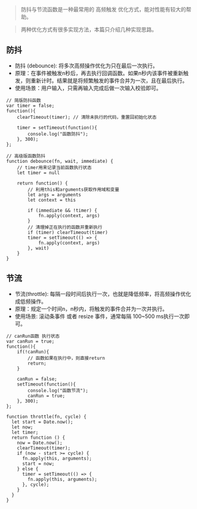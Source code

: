 > 防抖与节流函数是一种最常用的 高频触发 优化方式，能对性能有较大的帮助。

> 两种优化方式有很多实现方法，本篇只介绍几种实现思路。

## 防抖

* 防抖 (debounce): 将多次高频操作优化为只在最后一次执行。
* 原理：在事件被触发n秒后，再去执行回调函数。如果n秒内该事件被重新触发，则重新计时。结果就是将频繁触发的事件合并为一次，且在最后执行。
* 使用场景：用户输入，只需再输入完成后做一次输入校验即可。

```
// 简版防抖函数
var timer = false;
function(){
    clearTimeout(timer); // 清除未执行的代码，重置回初始化状态

    timer = setTimeout(function(){
        console.log("函数防抖");
    }, 300);
};  
```

```
// 高级版函数防抖
function debounce(fn, wait, immediate) {
	// timer用来记录当前函数执行状态
    let timer = null

    return function() {
    	// 利用this和arguments获取作用域和变量
        let args = arguments
        let context = this

        if (immediate && !timer) {
            fn.apply(context, args)
        }
		// 清理掉正在执行的函数并重新执行
        if (timer) clearTimeout(timer)
        timer = setTimeout(() => {
            fn.apply(context, args)
        }, wait)
    }
}
```

## 节流
* 节流(throttle): 每隔一段时间后执行一次，也就是降低频率，将高频操作优化成低频操作。
* 原理：规定一个时间n，n秒内，将触发的事件合并为一次并执行。
* 使用场景: 滚动条事件 或者 resize 事件，通常每隔 100~500 ms执行一次即可。

```
// canRun函数 执行状态
var canRun = true;
function(){
    if(!canRun){
        // 函数如果在执行中，则直接return
        return;
    }

    canRun = false;
    setTimeout(function(){
        console.log("函数节流");
        canRun = true;
    }, 300);
};
```

```
function throttle(fn, cycle) {
  let start = Date.now();
  let now;
  let timer;
  return function () {
    now = Date.now();
    clearTimeout(timer);
    if (now - start >= cycle) {
      fn.apply(this, arguments);
      start = now;
    } else {
      timer = setTimeout(() => {
        fn.apply(this, arguments);
      }, cycle);
    }
  }
}
```
